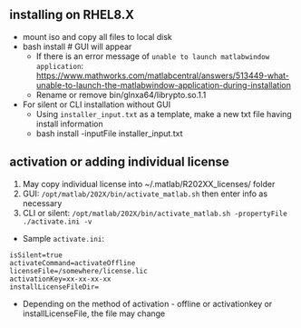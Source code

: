 ## installing on RHEL8.X
- mount iso and copy all files to local disk
- bash install # GUI will appear
  - If  there is an error message of `unable to launch matlabwindow application`: https://www.mathworks.com/matlabcentral/answers/513449-what-unable-to-launch-the-matlabwindow-application-during-installation
  - Rename or remove bin/glnxa64/librypto.so.1.1
- For silent or CLI installation without GUI
  - Using `installer_input.txt` as a template, make a new txt file having install information
  - bash install -inputFile installer_input.txt

## activation or adding individual license
1. May copy individual license into ~/.matlab/R202XX_licenses/ folder
2. GUI: `/opt/matlab/202X/bin/activate_matlab.sh` then enter info as necessary
3. CLI or silent: `/opt/matlab/202X/bin/activate_matlab.sh -propertyFile ./activate.ini -v`
- Sample `activate.ini`:
```
isSilent=true
activateCommand=activateOffline
licenseFile=/somewhere/license.lic
activationKey=xx-xx-xx-xx
installLicenseFileDir=
```
- Depending on the method of activation - offline or activationkey or installLicenseFile, the file may change
